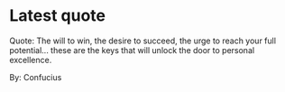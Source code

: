# Latest quote 

Quote: The will to win, the desire to succeed, the urge to reach your full potential... these are the keys that will unlock the door to personal excellence. 

By: Confucius